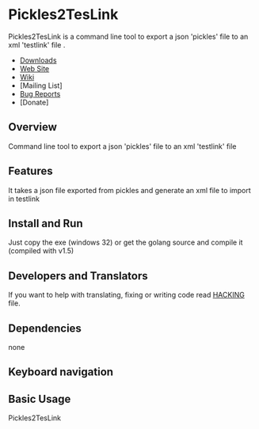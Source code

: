Pickles2TesLink 
=====
Pickles2TesLink is a command line tool to export a json 'pickles' file to an xml 'testlink' file .
- [Downloads](https://github.com/StephaneTy-Pro/Pickles2TesLink/releases)
- [Web Site](https://StephaneTy-Pro.github.io/Pickles2TesLink/)
- [Wiki](https://github.com/StephaneTy-Pro/Pickles2TesLink/wiki)
- [Mailing List]
- [Bug Reports](https://github.com/StephaneTy-Pro/Pickles2TesLink/issues)
- [Donate]


Overview
--------
Command line tool to export a json 'pickles' file to an xml 'testlink' file 

Features
--------
It takes a json file exported from pickles and generate an xml file to import in testlink

Install and Run
---------------
Just copy the exe (windows 32) or get the golang source and compile it (compiled with v1.5)

Developers and Translators
-------------------------

If you want to help with translating, fixing or writing code read
[HACKING](https://github.com/StephaneTy-Pro/OAP/blob/master/HACKING) file.

Dependencies
------------
none

Keyboard navigation
-------------------

Basic Usage
-----------
Pickles2TesLink 